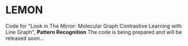 # LEMON
Code for "Look in The Mirror: Molecular Graph Contrastive Learning with Line Graph", **Pattern Recognition**
The code is being prepared and will be released soon...
